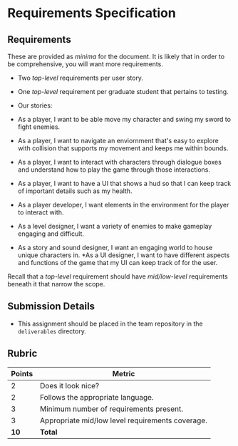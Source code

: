 # Requirements Specification

## Requirements
These are provided as _minima_ for the document. It is likely that in order to be comprehensive, you will want more requirements.
* Two _top-level_ requirements per user story.
* One _top-level_ requirement per graduate student that pertains to testing.

* Our stories:
* As a player, I want to be able move my character and swing my sword to fight enemies.
* As a player, I want to navigate an enviornment that's easy to explore with collision that supports my movement and keeps me within bounds.
* As a player, I want to interact with characters through dialogue boxes and understand how to play the game through those interactions.
* As a player, I want to have a UI that shows a hud so that I can keep track of important details such as my health.
* As a player developer, I want elements in the environment for the player to interact with.
* As a level designer, I want a variety of enemies to make gameplay engaging and difficult.
* As a story and sound designer, I want an engaging world to house unique characters in.
*As a UI designer, I want to have different aspects and functions of the game that my UI can keep track of for the user.

Recall that a _top-level_ requirement should have _mid/low-level_ requirements beneath it that narrow the scope.

## Submission Details
* This assignment should be placed in the team repository in the `deliverables` directory.

## Rubric
| Points | Metric                                            |
| ------ | ------------------------------------------------- |
| 2      | Does it look nice?                                |
| 2      | Follows the appropriate language.                 |
| 3      | Minimum number of requirements present.           |
| 3      | Appropriate mid/low level requirements coverage.  |
| **10** | **Total**                                         |
